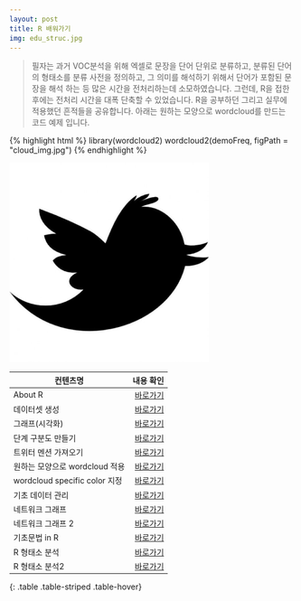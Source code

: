 ```yaml
---
layout: post
title: R 배워가기
img: edu_struc.jpg
---
```


<blockquote>
필자는 과거 VOC분석을 위해 엑셀로 문장을 단어 단위로 분류하고, 
분류된 단어의 형태소를 분류 사전을 정의하고, 
그 의미를 해석하기 위해서 단어가 포함된 문장을 해석 하는 등 많은 시간을 전처리하는데 소모하였습니다.
그런데, R을 접한 후에는 전처리 시간을 대폭 단축할 수 있었습니다.
R을 공부하던 그리고 실무에 적용했던 흔적들을 공유합니다.
아래는 원하는 모양으로 wordcloud를 만드는 코드 예제 입니다.
</blockquote>

{% highlight html %}
library(wordcloud2) 
wordcloud2(demoFreq, figPath = "cloud_img.jpg")
{% endhighlight %}

<img src="/images/cloud_img.jpg" width="70%">

|  컨텐츠명  |    내용 확인 |
|----------|------------:|
| About R | <a href="http://sjmw1030.blog.me/221045219639"> 바로가기 </a> |
| 데이터셋 생성 | <a href="http://sjmw1030.blog.me/221045240875"> 바로가기 </a> |
| 그래프(시각화) | <a href="http://sjmw1030.blog.me/221045246905"> 바로가기 </a> |
| 단계 구분도 만들기 | <a href="http://sjmw1030.blog.me/221050568974"> 바로가기 </a> |
| 트위터 멘션 가져오기 | <a href="http://sjmw1030.blog.me/221051334373"> 바로가기 </a> |
| 원하는 모양으로 wordcloud 적용 | <a href="http://sjmw1030.blog.me/221054121634"> 바로가기 </a> |
| wordcloud specific color 지정 | <a href="http://sjmw1030.blog.me/221054141109"> 바로가기 </a> |
| 기초 데이터 관리 | <a href="http://sjmw1030.blog.me/221058529347"> 바로가기 </a> |
| 네트워크 그래프 | <a href="http://sjmw1030.blog.me/221283165335"> 바로가기 </a> |
| 네트워크 그래프 2 | <a href="http://sjmw1030.blog.me/221283209519"> 바로가기 </a> |
| 기초문법 in R | <a href="http://sjmw1030.blog.me/221317074318"> 바로가기 </a> |
| R 형태소 분석 | <a href="http://sjmw1030.blog.me/221283209519"> 바로가기 </a> |
| R 형태소 분석2 | <a href="http://sjmw1030.blog.me/221317836302"> 바로가기 </a> |
{: .table .table-striped .table-hover}
